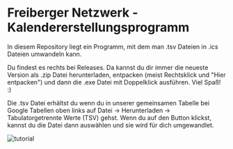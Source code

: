 # Freiberger Netzwerk - Kalendererstellungsprogramm
In diesem Repository liegt ein Programm, mit dem man .tsv Dateien in .ics Dateien umwandeln kann.

Du findest es rechts bei Releases. Da kannst du dir immer die neueste Version als .zip Datei herunterladen, entpacken (meist Rechtsklick und "Hier entpacken") und dann die .exe Datei mit Doppelklick ausführen. Viel Spaß! :)


Die .tsv Datei erhältst du wenn du in unserer gemeinsamen Tabelle bei Google Tabellen oben links auf Datei -> Herunterladen -> Tabulatorgetrennte Werte (TSV) gehst. Wenn du auf den Button klickst, kannst du die Datei dann auswählen und sie wird für dich umgewandlet.  
  
  
![tutorial](https://user-images.githubusercontent.com/73296893/209672834-bb904730-420a-4d0f-9f70-3a6b3a3d8600.PNG)
